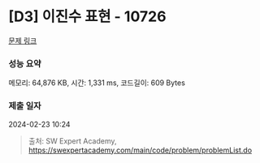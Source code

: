 # [D3] 이진수 표현 - 10726 

[문제 링크](https://swexpertacademy.com/main/code/problem/problemDetail.do?contestProbId=AXRSXf_a9qsDFAXS) 

### 성능 요약

메모리: 64,876 KB, 시간: 1,331 ms, 코드길이: 609 Bytes

### 제출 일자

2024-02-23 10:24



> 출처: SW Expert Academy, https://swexpertacademy.com/main/code/problem/problemList.do